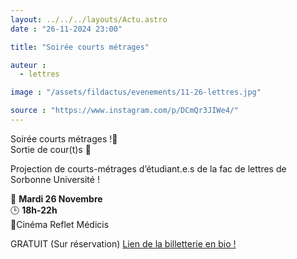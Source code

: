 ```yaml
---
layout: ../../../layouts/Actu.astro
date : "26-11-2024 23:00"

title: "Soirée courts métrages"

auteur :
  - lettres

image : "/assets/fildactus/evenements/11-26-lettres.jpg"

source : "https://www.instagram.com/p/DCmQr3JIWe4/"
---
```


Soirée courts métrages !🍿  
Sortie de cour(t)s 🎥

Projection de courts-métrages d’étudiant.e.s de la fac de lettres de Sorbonne Université !

📆 __Mardi 26 Novembre__  
🕒 __18h-22h__  
📍Cinéma Reflet Médicis

GRATUIT (Sur réservation) [Lien de la billetterie en bio !](https://www.billetweb.fr/soiree-courts-metrages-sortie-de-courts)